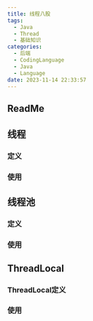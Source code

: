 ```yaml
---
title: 线程八股
tags:
  - Java
  - Thread
  - 基础知识
categories:
  - 后端
  - CodingLanguage
  - Java
  - Language
date: 2023-11-14 22:33:57
---
```

## ReadMe
## 线程
### 定义
### 使用

## 线程池
### 定义
### 使用

## ThreadLocal
### ThreadLocal定义
### 使用
